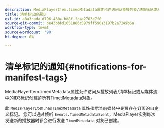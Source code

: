 ```yaml
---
description: MediaPlayerItem.timedMetadata属性允许访问从播放列表/清单标记或从媒体流中的ID3标记创建的所有TimedMetadata对象。
title: 清单标记的通知
exl-id: a8a3cada-d796-460a-bd8f-fc4a2703e7f0
source-git-commit: be43bbbd1051886c8979ff590a3197b2a7249b6a
workflow-type: tm+mt
source-wordcount: '90'
ht-degree: 0%

---
```


# 清单标记的通知{#notifications-for-manifest-tags}

MediaPlayerItem.timedMetadata属性允许访问从播放列表/清单标记或从媒体流中的ID3标记创建的所有TimedMetadata对象。

<!--<a id="section_9A22F6F1EA1F4F0C9E0C7687D12AA4AA"></a>-->

此 `MediaPlayerItem.hasTimedMetadata` 属性指示当前媒体中是否存在订阅的自定义标记。 您可以通过侦听 `Events.TimedMetadataEvent`，MediaPlayer实例每次发送新的播放器时都会进行发送 `TimedMetadata` 对象已创建。
